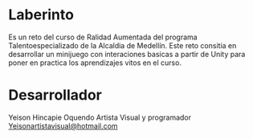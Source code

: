 # Laberinto

Es un reto del curso de Ralidad Aumentada del programa Talentoespecializado de la Alcaldia de Medellín. 
Este reto consitia en desarrollar un minijuego con interaciones basicas a partir de Unity para poner
en practica los aprendizajes vitos en el curso.

# Desarrollador
Yeison Hincapie Oquendo
Artista Visual y programador
Yeisonartistavisual@hotmail.com
